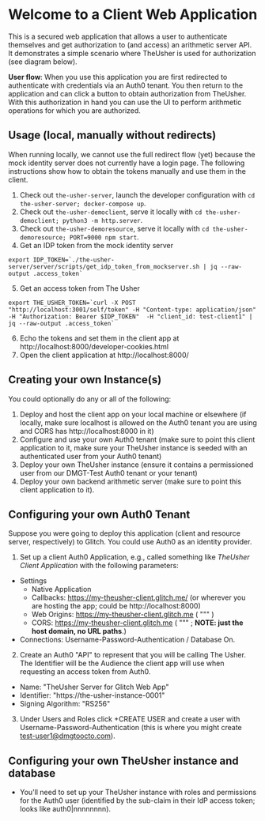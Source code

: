 Welcome to a Client Web Application
=================

This is a secured web application that allows a user to authenticate themselves and get authorization to (and access) an arithmetic server API.  It demonstrates a simple scenario where TheUsher is used for authorization (see diagram below).

**User flow**: When you use this application you are first redirected to authenticate with credentials via an Auth0 tenant.  You then return to the application and can click a button to obtain authorization from TheUsher.  With this authorization in hand you can use the UI to perform arithmetic operations for which you are authorized.

## Usage (local, manually without redirects)

When running locally, we cannot use the full redirect flow (yet) because the mock identity server does not currently have a login page.
The following instructions show how to obtain the tokens manually and use them in the client.

1. Check out `the-usher-server`, launch the developer configuration with `cd the-usher-server; docker-compose up`.
1. Check out `the-usher-democlient`, serve it locally with `cd the-usher-democlient; python3 -m http.server`.
1. Check out `the-usher-demoresource`, serve it locally with `cd the-usher-demoresource; PORT=9000 npm start`.
1. Get an IDP token from the mock identity server

```
export IDP_TOKEN=`./the-usher-server/server/scripts/get_idp_token_from_mockserver.sh | jq --raw-output .access_token`
```

5. Get an access token from The Usher

```
export THE_USHER_TOKEN=`curl -X POST "http://localhost:3001/self/token" -H "Content-type: application/json" -H "Authorization: Bearer $IDP_TOKEN"  -H "client_id: test-client1" | jq --raw-output .access_token`
```

6. Echo the tokens and set them in the client app at http://localhost:8000/developer-cookies.html
7. Open the client application at http://localhost:8000/


## Creating your own Instance(s)

You could optionally do any or all of the following:

1. Deploy and host the client app on your local machine or elsewhere (if locally, make sure localhost is allowed on the Auth0 tenant you are using and CORS has http://localhost:8000 in it)
2. Configure and use your own Auth0 tenant (make sure to point this client application to it, make sure your TheUsher instance is seeded with an authenticated user from your Auth0 tenant)
3. Deploy your own TheUsher instance (ensure it contains a permissioned user from our DMGT-Test Auth0 tenant or your tenant)
4. Deploy your own backend arithmetic server (make sure to point this client application to it).


## Configuring your own Auth0 Tenant

Suppose you were going to deploy this application (client and resource server, respectively) to Glitch.  You could use Auth0 as an identity provider.

1. Set up a client Auth0 Application, e.g., called something like *TheUsher Client Application* with the following parameters:

* Settings
  * Native Application
  * Callbacks: https://my-theusher-client.glitch.me/ (or wherever you are hosting the app; could be http://localhost:8000)
  * Web Origins: https://my-theusher-client.glitch.me ( """ )
  * CORS: https://my-theusher-client.glitch.me ( """ ; **NOTE: just the host domain, no URL paths**.)
* Connections: Username-Password-Authentication / Database On.

2.  Create an Auth0 "API" to represent that you will be calling The Usher. The Identifier will be the Audience the client app will use when requesting an access token from Auth0.

* Name: "TheUsher Server for Glitch Web App"
* Identifier: "https://the-usher-instance-0001"
* Signing Algorithm: "RS256"

3. Under Users and Roles click +CREATE USER and create a user with Username-Password-Authentication (this is where you might create test-user1@dmgtoocto.com).

## Configuring your own TheUsher instance and database

* You'll need to set up your TheUsher instance with roles and permissions for the Auth0 user (identified by the sub-claim in their IdP access token; looks like auth0|nnnnnnnn).

